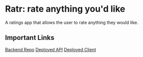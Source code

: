 # Ratr: rate anything you'd like

A ratings app that allows the user to rate anything they would like.

## Important Links
[Backend Repo](https://github.com/Greggoldman11/ratings-app-backend)
[Deployed API](https://ratr-app.herokuapp.com/)
[Deployed Client]()
